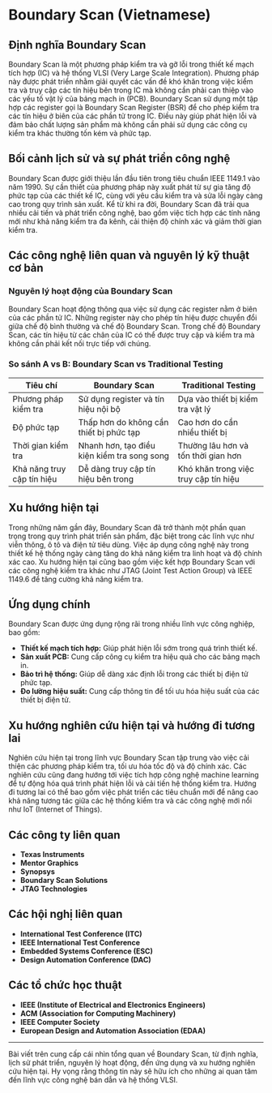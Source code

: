 # Boundary Scan (Vietnamese)

## Định nghĩa Boundary Scan

Boundary Scan là một phương pháp kiểm tra và gỡ lỗi trong thiết kế mạch tích hợp (IC) và hệ thống VLSI (Very Large Scale Integration). Phương pháp này được phát triển nhằm giải quyết các vấn đề khó khăn trong việc kiểm tra và truy cập các tín hiệu bên trong IC mà không cần phải can thiệp vào các yếu tố vật lý của bảng mạch in (PCB). Boundary Scan sử dụng một tập hợp các register gọi là Boundary Scan Register (BSR) để cho phép kiểm tra các tín hiệu ở biên của các phần tử trong IC. Điều này giúp phát hiện lỗi và đảm bảo chất lượng sản phẩm mà không cần phải sử dụng các công cụ kiểm tra khác thường tốn kém và phức tạp.

## Bối cảnh lịch sử và sự phát triển công nghệ

Boundary Scan được giới thiệu lần đầu tiên trong tiêu chuẩn IEEE 1149.1 vào năm 1990. Sự cần thiết của phương pháp này xuất phát từ sự gia tăng độ phức tạp của các thiết kế IC, cùng với yêu cầu kiểm tra và sửa lỗi ngày càng cao trong quy trình sản xuất. Kể từ khi ra đời, Boundary Scan đã trải qua nhiều cải tiến và phát triển công nghệ, bao gồm việc tích hợp các tính năng mới như khả năng kiểm tra đa kênh, cải thiện độ chính xác và giảm thời gian kiểm tra.

## Các công nghệ liên quan và nguyên lý kỹ thuật cơ bản

### Nguyên lý hoạt động của Boundary Scan

Boundary Scan hoạt động thông qua việc sử dụng các register nằm ở biên của các phần tử IC. Những register này cho phép tín hiệu được chuyển đổi giữa chế độ bình thường và chế độ Boundary Scan. Trong chế độ Boundary Scan, các tín hiệu từ các chân của IC có thể được truy cập và kiểm tra mà không cần phải kết nối trực tiếp với chúng.

### So sánh A vs B: Boundary Scan vs Traditional Testing

| Tiêu chí                     | Boundary Scan                           | Traditional Testing                     |
|------------------------------|----------------------------------------|-----------------------------------------|
| Phương pháp kiểm tra          | Sử dụng register và tín hiệu nội bộ   | Dựa vào thiết bị kiểm tra vật lý       |
| Độ phức tạp                   | Thấp hơn do không cần thiết bị phức tạp| Cao hơn do cần nhiều thiết bị           |
| Thời gian kiểm tra            | Nhanh hơn, tạo điều kiện kiểm tra song song| Thường lâu hơn và tốn thời gian hơn   |
| Khả năng truy cập tín hiệu    | Dễ dàng truy cập tín hiệu bên trong   | Khó khăn trong việc truy cập tín hiệu   |

## Xu hướng hiện tại

Trong những năm gần đây, Boundary Scan đã trở thành một phần quan trọng trong quy trình phát triển sản phẩm, đặc biệt trong các lĩnh vực như viễn thông, ô tô và điện tử tiêu dùng. Việc áp dụng công nghệ này trong thiết kế hệ thống ngày càng tăng do khả năng kiểm tra linh hoạt và độ chính xác cao. Xu hướng hiện tại cũng bao gồm việc kết hợp Boundary Scan với các công nghệ kiểm tra khác như JTAG (Joint Test Action Group) và IEEE 1149.6 để tăng cường khả năng kiểm tra.

## Ứng dụng chính

Boundary Scan được ứng dụng rộng rãi trong nhiều lĩnh vực công nghiệp, bao gồm:

- **Thiết kế mạch tích hợp:** Giúp phát hiện lỗi sớm trong quá trình thiết kế.
- **Sản xuất PCB:** Cung cấp công cụ kiểm tra hiệu quả cho các bảng mạch in.
- **Bảo trì hệ thống:** Giúp dễ dàng xác định lỗi trong các thiết bị điện tử phức tạp.
- **Đo lường hiệu suất:** Cung cấp thông tin để tối ưu hóa hiệu suất của các thiết bị điện tử.

## Xu hướng nghiên cứu hiện tại và hướng đi tương lai

Nghiên cứu hiện tại trong lĩnh vực Boundary Scan tập trung vào việc cải thiện các phương pháp kiểm tra, tối ưu hóa tốc độ và độ chính xác. Các nghiên cứu cũng đang hướng tới việc tích hợp công nghệ machine learning để tự động hóa quá trình phát hiện lỗi và cải tiến hệ thống kiểm tra. Hướng đi tương lai có thể bao gồm việc phát triển các tiêu chuẩn mới để nâng cao khả năng tương tác giữa các hệ thống kiểm tra và các công nghệ mới nổi như IoT (Internet of Things).

## Các công ty liên quan

- **Texas Instruments**
- **Mentor Graphics**
- **Synopsys**
- **Boundary Scan Solutions**
- **JTAG Technologies**

## Các hội nghị liên quan

- **International Test Conference (ITC)**
- **IEEE International Test Conference**
- **Embedded Systems Conference (ESC)**
- **Design Automation Conference (DAC)**

## Các tổ chức học thuật

- **IEEE (Institute of Electrical and Electronics Engineers)**
- **ACM (Association for Computing Machinery)**
- **IEEE Computer Society**
- **European Design and Automation Association (EDAA)**

---

Bài viết trên cung cấp cái nhìn tổng quan về Boundary Scan, từ định nghĩa, lịch sử phát triển, nguyên lý hoạt động, đến ứng dụng và xu hướng nghiên cứu hiện tại. Hy vọng rằng thông tin này sẽ hữu ích cho những ai quan tâm đến lĩnh vực công nghệ bán dẫn và hệ thống VLSI.